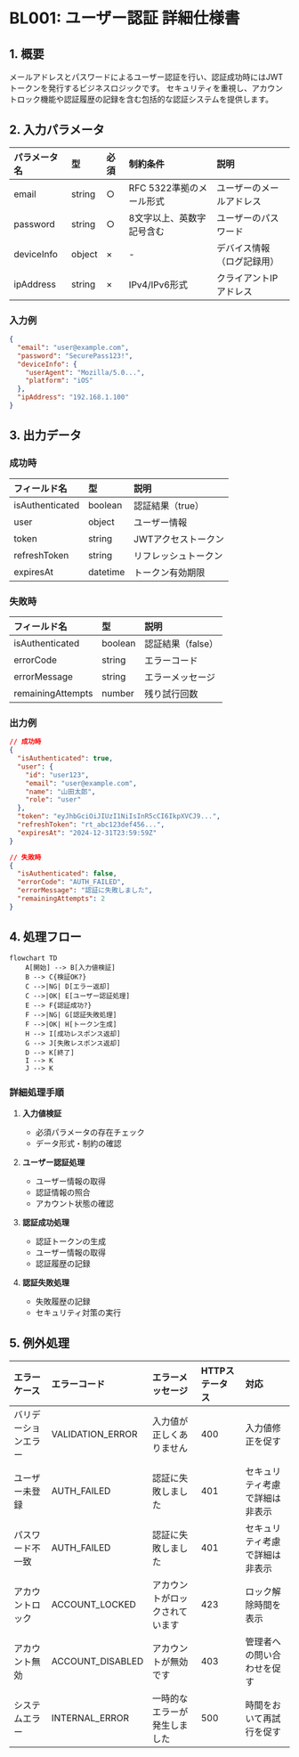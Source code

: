 <!--
このドキュメントはビジネスロジックの個別詳細仕様書のテンプレートです。

【使い方】
- 各ビジネスロジックの詳細仕様を記載してください
- 入力パラメータ、出力データ、処理フロー、例外処理を詳細に記述してください
- セキュリティ要件、パフォーマンス要件、テスト観点も含めてください
- サンプルを参考に、必要な項目を入力してください
-->

# BL001: ユーザー認証 詳細仕様書

## 1. 概要

メールアドレスとパスワードによるユーザー認証を行い、認証成功時にはJWTトークンを発行するビジネスロジックです。
セキュリティを重視し、アカウントロック機能や認証履歴の記録を含む包括的な認証システムを提供します。

<!--
入力パラメータの記載方法

ビジネスロジックが受け取る入力パラメータを定義します。
各パラメータの型、必須/任意、制約条件、説明を明確に記載してください。

## 記入項目の説明

- パラメータ名：APIやメソッドで使用するパラメータ名
- 型：データ型（string, number, boolean, object, array等）
- 必須：必須パラメータは○、任意は×
- 制約条件：文字数制限、形式、範囲等の制約
- 説明：パラメータの用途と内容

## 記入時の注意点

- パラメータ名は実装時の変数名と一致させる
- 制約条件は具体的に記載する（例：8文字以上、RFC準拠等）
- セキュリティに関わるパラメータは特に詳細に記載する
- 任意パラメータでもログ記録等で重要な場合は用途を明記する
-->
## 2. 入力パラメータ

| パラメータ名 | 型 | 必須 | 制約条件 | 説明 |
|:------------|:---|:-----|:---------|:-----|
| email | string | ○ | RFC 5322準拠のメール形式 | ユーザーのメールアドレス |
| password | string | ○ | 8文字以上、英数字記号含む | ユーザーのパスワード |
| deviceInfo | object | × | - | デバイス情報（ログ記録用） |
| ipAddress | string | × | IPv4/IPv6形式 | クライアントIPアドレス |

### 入力例

```json
{
  "email": "user@example.com",
  "password": "SecurePass123!",
  "deviceInfo": {
    "userAgent": "Mozilla/5.0...",
    "platform": "iOS"
  },
  "ipAddress": "192.168.1.100"
}
```

<!--
出力データの記載方法

ビジネスロジックが返すレスポンスデータを定義します。
成功時と失敗時で異なる構造になる場合は、それぞれ分けて記載してください。

## 記入項目の説明

- フィールド名：レスポンスに含まれるフィールド名
- 型：データ型（string, number, boolean, object, array等）
- 説明：フィールドの内容と用途

## 記入時の注意点

- 成功時と失敗時のレスポンス構造を明確に分ける
- セキュリティ情報（トークン等）は適切に説明する
- エラー時のフィールドはクライアント側の処理に必要な情報を含める
- 日時フィールドは形式（ISO 8601等）を明記する
- オブジェクト型の場合は内部構造も別途定義する
-->
## 3. 出力データ

### 成功時

| フィールド名 | 型 | 説明 |
|:------------|:---|:-----|
| isAuthenticated | boolean | 認証結果（true） |
| user | object | ユーザー情報 |
| token | string | JWTアクセストークン |
| refreshToken | string | リフレッシュトークン |
| expiresAt | datetime | トークン有効期限 |

### 失敗時

| フィールド名 | 型 | 説明 |
|:------------|:---|:-----|
| isAuthenticated | boolean | 認証結果（false） |
| errorCode | string | エラーコード |
| errorMessage | string | エラーメッセージ |
| remainingAttempts | number | 残り試行回数 |

### 出力例

```json
// 成功時
{
  "isAuthenticated": true,
  "user": {
    "id": "user123",
    "email": "user@example.com",
    "name": "山田太郎",
    "role": "user"
  },
  "token": "eyJhbGciOiJIUzI1NiIsInR5cCI6IkpXVCJ9...",
  "refreshToken": "rt_abc123def456...",
  "expiresAt": "2024-12-31T23:59:59Z"
}

// 失敗時
{
  "isAuthenticated": false,
  "errorCode": "AUTH_FAILED",
  "errorMessage": "認証に失敗しました",
  "remainingAttempts": 2
}
```

<!--
処理フローの記載方法

ビジネスロジックの処理手順をMermaid図で可視化します。
複雑な分岐や例外処理も含めて、全体の流れを理解しやすく表現してください。

## 記載方法

- Mermaid記法のflowchartを使用してフローチャートを作成
- 処理ステップは四角形、判定は菱形で表現
- 分岐条件は矢印のラベルで明記
- エラー処理や例外ケースも含める
- 開始から終了まで全ての経路を網羅する

## 更新時の注意点

- 処理ステップの追加・変更時はフロー図も更新する
- 複雑になりすぎた場合はサブフローに分割することも検討
- 判定条件は具体的で分かりやすい表現にする
- セキュリティ関連の処理は特に詳細に記載する
-->
## 4. 処理フロー

```mermaid
flowchart TD
    A[開始] --> B[入力値検証]
    B --> C{検証OK?}
    C -->|NG| D[エラー返却]
    C -->|OK| E[ユーザー認証処理]
    E --> F{認証成功?}
    F -->|NG| G[認証失敗処理]
    F -->|OK| H[トークン生成]
    H --> I[成功レスポンス返却]
    G --> J[失敗レスポンス返却]
    D --> K[終了]
    I --> K
    J --> K
```

<!--
詳細処理手順の記載方法

フローチャートで表現した処理を、より詳細なテキストで補足説明します。
各ステップで実行される具体的な処理内容を記載してください。

## 記載方法

- フローチャートの主要ステップごとに詳細を記載
- 処理内容は具体的で実装可能なレベルで記述
- セキュリティ要件や制約事項も含める
- 設定値（閾値、有効期限等）は具体的な数値で記載

## 記入時の注意点

- フローチャートとの整合性を保つ
- 実装時に参照できる詳細レベルで記載
- セキュリティに関わる処理は特に詳細に記述
- 設定値は運用要件に基づいて決定する
-->
### 詳細処理手順

1. **入力値検証**
   - 必須パラメータの存在チェック
   - データ形式・制約の確認

2. **ユーザー認証処理**
   - ユーザー情報の取得
   - 認証情報の照合
   - アカウント状態の確認

3. **認証成功処理**
   - 認証トークンの生成
   - ユーザー情報の取得
   - 認証履歴の記録

4. **認証失敗処理**
   - 失敗履歴の記録
   - セキュリティ対策の実行

<!--
例外処理の記載方法

ビジネスロジックで発生する可能性のあるエラーケースを網羅的に定義します。
各エラーに対する適切な対応方法も含めて記載してください。

## 記入項目の説明

- エラーケース：エラーが発生する状況や条件
- エラーコード：システム内で使用する一意のエラー識別子
- エラーメッセージ：ユーザーに表示するメッセージ
- HTTPステータス：WebAPIの場合のHTTPステータスコード
- 対応：エラー発生時の推奨対応方法

## 記入時の注意点

- セキュリティを考慮してエラーメッセージは適切に設計する
- エラーコードは他のロジックと重複しないよう管理する
- HTTPステータスコードは標準に準拠する
- ユーザビリティを考慮した対応方法を記載する
- システムエラーと業務エラーを明確に分ける
-->
## 5. 例外処理

| エラーケース | エラーコード | エラーメッセージ | HTTPステータス | 対応 |
|:------------|:-------------|:----------------|:---------------|:-----|
| バリデーションエラー | VALIDATION_ERROR | 入力値が正しくありません | 400 | 入力値修正を促す |
| ユーザー未登録 | AUTH_FAILED | 認証に失敗しました | 401 | セキュリティ考慮で詳細は非表示 |
| パスワード不一致 | AUTH_FAILED | 認証に失敗しました | 401 | セキュリティ考慮で詳細は非表示 |
| アカウントロック | ACCOUNT_LOCKED | アカウントがロックされています | 423 | ロック解除時間を表示 |
| アカウント無効 | ACCOUNT_DISABLED | アカウントが無効です | 403 | 管理者への問い合わせを促す |
| システムエラー | INTERNAL_ERROR | 一時的なエラーが発生しました | 500 | 時間をおいて再試行を促す |
